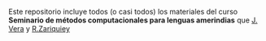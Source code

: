 Este repositorio incluye todos (o casi todos) los materiales del curso **Seminario de métodos computacionales para lenguas amerindias** que [J. Vera](https://github.com/javiervz) y [R.Zariquiey](https://github.com/rzariquiey)
